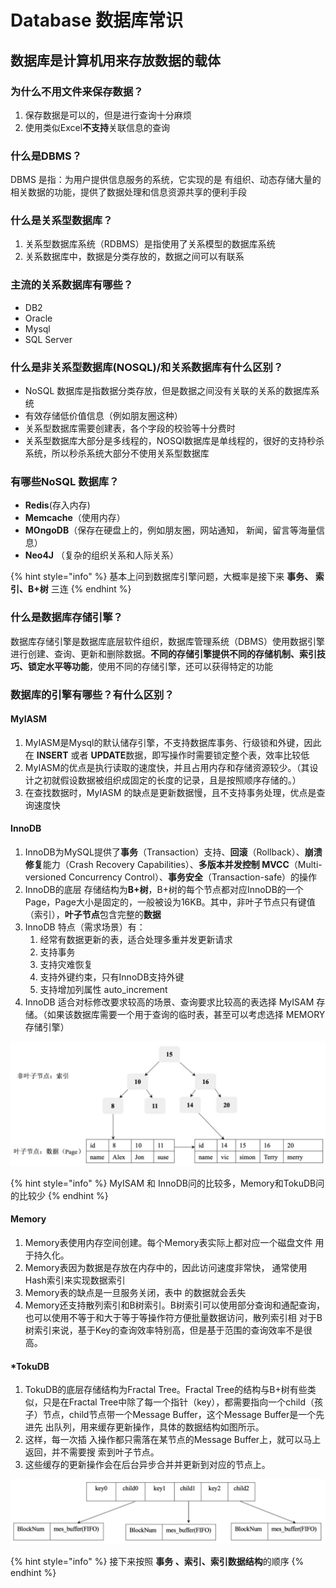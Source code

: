 # Database 数据库常识

## 数据库是计算机用来存放数据的载体

### 为什么不用文件来保存数据？

1. 保存数据是可以的，但是进行查询十分麻烦
2. 使用类似Excel**不支持**关联信息的查询

### 什么是DBMS？

DBMS 是指：为用户提供信息服务的系统，它实现的是   有组织、动态存储大量的相关数据的功能，提供了数据处理和信息资源共享的便利手段

### 什么是关系型数据库？

1. 关系型数据库系统（RDBMS）是指使用了关系模型的数据库系统
2. 关系数据库中，数据是分类存放的，数据之间可以有联系

### 主流的关系数据库有哪些？

* DB2
* Oracle
* Mysql
* SQL Server

### 什么是非关系型数据库\(NOSQL\)/和关系数据库有什么区别？

* NoSQL 数据库是指数据分类存放，但是数据之间没有关联的关系的数据库系统
* 有效存储低价值信息（例如朋友圈这种）
* 关系型数据库需要创建表，各个字段的校验等十分费时
* 关系型数据库大部分是多线程的，NOSQl数据库是单线程的，很好的支持秒杀系统，所以秒杀系统大部分不使用关系型数据库

### 有哪些NoSQL 数据库？

* **Redis**\(存入内存\)
* **Memcache**（使用内存）
* **MOngoDB**（保存在硬盘上的，例如朋友圈，网站通知， 新闻，留言等海量信息）
* **Neo4J** （复杂的组织关系和人际关系）

{% hint style="info" %}
基本上问到数据库引擎问题，大概率是接下来 **事务、 索引、B+树** 三连
{% endhint %}

### 什么是数据库存储引擎？

数据库存储引擎是数据库底层软件组织，数据库管理系统（DBMS）使用数据引擎进行创建、查询、更新和删除数据。**不同的存储引擎提供不同的存储机制、索引技巧、锁定水平等功能**，使用不同的存储引擎，还可以获得特定的功能

### 数据库的引擎有哪些？有什么区别？

#### MyIASM

1. MyIASM是Mysql的默认储存引擎，不支持数据库事务、行级锁和外键，因此在 **INSERT** 或者 **UPDATE**数据，即写操作时需要锁定整个表，效率比较低
2. MyIASM的优点是执行读取的速度快，并且占用内存和存储资源较少。（其设计之初就假设数据被组织成固定的长度的记录，且是按照顺序存储的。）
3. 在查找数据时，MyIASM 的缺点是更新数据慢，且不支持事务处理，优点是查询速度快

#### InnoDB

1. InnoDB为MySQL提供了**事务**（Transaction）支持、**回滚**（Rollback）、**崩溃修复**能力（Crash Recovery Capabilities）、**多版本并发控制 MVCC**（Multi-versioned Concurrency Control）、**事务安全**（Transaction-safe）的操作
2. InnoDB的底层 存储结构为**B+树**，B+树的每个节点都对应InnoDB的一个Page，Page大小是固定的，一般被设为16KB。其中，非叶子节点只有键值（索引），**叶子节点**包含完整的**数据**
3. InnoDB 特点（需求场景）有：
   1. 经常有数据更新的表，适合处理多重并发更新请求
   2. 支持事务
   3. 支持灾难恢复
   4. 支持外键约束，只有InnoDB支持外键
   5. 支持增加列属性 auto\_increment
4. InnoDB 适合对标修改要求较高的场景、查询要求比较高的表选择 MyISAM 存储。（如果该数据库需要一个用于查询的临时表，甚至可以考虑选择 MEMORY 存储引擎）

![InnoDB B+ &#x6811;&#x7ED3;&#x6784;&#x4E00;&#x89C8;](../.gitbook/assets/dd2c2d713635e6737fbf759e542fe84.png)

{% hint style="info" %}
MyISAM 和 InnoDB问的比较多，Memory和TokuDB问的比较少
{% endhint %}

#### Memory

1. Memory表使用内存空间创建。每个Memory表实际上都对应一个磁盘文件 用于持久化。
2. Memory表因为数据是存放在内存中的，因此访问速度非常快， 通常使用Hash索引来实现数据索引
3. Memory表的缺点是一旦服务关闭，表中 的数据就会丢失
4. Memory还支持散列索引和B树索引。B树索引可以使用部分查询和通配查询，也可以使用不等于和大于等于等操作符方便批量数据访问，散列索引相 对于B树索引来说，基于Key的查询效率特别高，但是基于范围的查询效率不是很高。

#### \*TokuDB

1. TokuDB的底层存储结构为Fractal Tree。Fractal Tree的结构与B+树有些类似，只是在Fractal Tree中除了每一个指针（key），都需要指向一个child（孩 子）节点，child节点带一个Message Buffer，这个Message Buffer是一个先进先 出队列，用来缓存更新操作，具体的数据结构如图所示。
2. 这样，每一次插 入操作都只需落在某节点的Message Buffer上，就可以马上返回，并不需要搜 索到叶子节点。
3. 这些缓存的更新操作会在后台异步合并并更新到对应的节点上。

![Fractal Tree &#x7684;&#x6570;&#x636E;&#x7ED3;&#x6784;](../.gitbook/assets/e284de8b0b3e893c48ffa6eb14ece82.png)

{% hint style="info" %}
接下来按照 **事务 、索引、索引数据结构**的顺序
{% endhint %}



